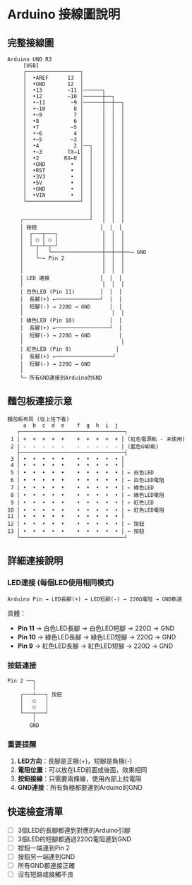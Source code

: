 # Arduino 接線圖說明

## 完整接線圖

```
Arduino UNO R3
     [USB]
     ┌─────────────────┐
     │  •AREF      13  │
     │  •GND       12  │
     │  •13        ~11 │──────┐  
     │  •12        ~10 │──────┼──┐
     │  •~11        ~9 │──────┼──┼──┐
     │  •~10         8 │      │  │  │
     │  •~9          7 │      │  │  │
     │  •8           6 │      │  │  │
     │  •7          ~5 │      │  │  │
     │  •~6          4 │      │  │  │
     │  •~5         ~3 │      │  │  │
     │  •4           2 │──┐   │  │  │
     │  •~3        TX→1│  │   │  │  │
     │  •2        RX←0 │  │   │  │  │
     │  •GND        •  │  │   │  │  │
     │  •RST        •  │  │   │  │  │
     │  •3V3        •  │  │   │  │  │
     │  •5V         •  │  │   │  │  │
     │  •GND        •  │  │   │  │  │
     │  •VIN        •  │  │   │  │  │
     └─────────────────┘  │   │  │  │
                          │   │  │  │
                          │   │  │  │
    ┌─────────────────────┘   │  │  │
    │ 按鈕                    │  │  │
    │  ┌───┬───┐              │  │  │
    │  │ ○ │ ○ │              │  │  │
    │  └─┬─┴─┬─┘              │  │  │
    │    │   └────────────────┼──┼──┼──→ GND
    │    └─→ Pin 2            │  │  │
    │                         │  │  │
    │                         │  │  │
    │ LED 連接                │  │  │
    │                         │  │  │
    │ 白色LED (Pin 11)        │  │  │
    │  長腳(+) ←──────────────┘  │  │
    │  短腳(-) → 220Ω → GND      │  │
    │                            │  │
    │ 綠色LED (Pin 10)           │  │
    │  長腳(+) ←─────────────────┘  │
    │  短腳(-) → 220Ω → GND         │
    │                               │
    │ 紅色LED (Pin 9)              │
    │  長腳(+) ←──────────────────┘
    │  短腳(-) → 220Ω → GND
    │
    └─ 所有GND連接到Arduino的GND
```

## 麵包板連接示意

```
麵包板布局 (從上往下看)
     a  b  c  d  e    f  g  h  i  j
   ┌─────────────────────────────────┐
 1 │ +  +  +  +  +    +  +  +  +  + │ (紅色電源軌 - 未使用)
 2 │ -  -  -  -  -    -  -  -  -  - │ (藍色GND軌)
   ├─────────────────────────────────┤
 3 │ •  •  •  •  •    •  •  •  •  • │
 4 │ •  •  •  •  •    •  •  •  •  • │
 5 │ •  •  •  •  •    •  •  •  •  • │ ← 白色LED
 6 │ •  •  •  •  •    •  •  •  •  • │ ← 白色LED電阻
 7 │ •  •  •  •  •    •  •  •  •  • │ ← 綠色LED  
 8 │ •  •  •  •  •    •  •  •  •  • │ ← 綠色LED電阻
 9 │ •  •  •  •  •    •  •  •  •  • │ ← 紅色LED
10 │ •  •  •  •  •    •  •  •  •  • │ ← 紅色LED電阻
11 │ •  •  •  •  •    •  •  •  •  • │
12 │ •  •  •  •  •    •  •  •  •  • │ ← 按鈕
13 │ •  •  •  •  •    •  •  •  •  • │ ← 按鈕
   └─────────────────────────────────┘
```

## 詳細連接說明

### LED連接 (每個LED使用相同模式)
```
Arduino Pin → LED長腳(+) → LED短腳(-) → 220Ω電阻 → GND軌道
```

具體：
- **Pin 11** → 白色LED長腳 → 白色LED短腳 → 220Ω → GND
- **Pin 10** → 綠色LED長腳 → 綠色LED短腳 → 220Ω → GND  
- **Pin 9** → 紅色LED長腳 → 紅色LED短腳 → 220Ω → GND

### 按鈕連接
```
Pin 2 ──┐
        │
    ┌───┴───┐ 按鈕
    │   ○   │
    │   ○   │
    └───┬───┘
        │
       GND
```

### 重要提醒
1. **LED方向**：長腳是正極(+)，短腳是負極(-)
2. **電阻位置**：可以放在LED前面或後面，效果相同
3. **按鈕接線**：只需要兩條線，使用內部上拉電阻
4. **GND連接**：所有負極都要連到Arduino的GND

## 快速檢查清單
- [ ] 3個LED的長腳都連到對應的Arduino引腳
- [ ] 3個LED的短腳都通過220Ω電阻連到GND
- [ ] 按鈕一端連到Pin 2
- [ ] 按鈕另一端連到GND  
- [ ] 所有GND都連接正確
- [ ] 沒有短路或接觸不良
